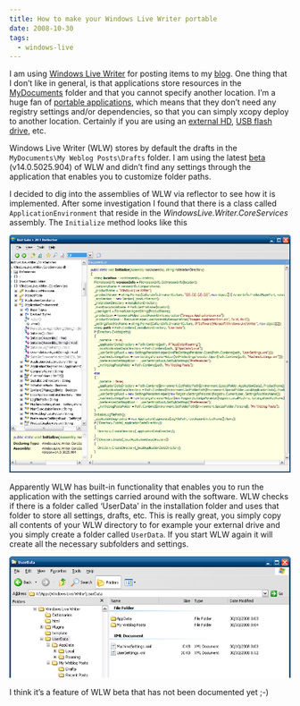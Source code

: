 ```yaml
---
title: How to make your Windows Live Writer portable
date: 2008-10-30
tags: 
  - windows-live
---
```


I am using [Windows Live Writer](http://windowslivewriter.spaces.live.com/) for posting items to my [blog](http://www.christophdebaene.com/blog). One thing that I don’t like in general, is that applications store resources in the [MyDocuments](http://en.wikipedia.org/wiki/My_Documents) folder and that you cannot specify another location. I’m a huge fan of [portable applications](http://en.wikipedia.org/wiki/Portable_application), which means that they don’t need any registry settings and/or dependencies, so that you can simply xcopy deploy to another location. Certainly if you are using an [external HD](http://en.wikipedia.org/wiki/External_hard_drive), [USB flash drive](http://en.wikipedia.org/wiki/USB_flash_drive), etc.

Windows Live Writer (WLW) stores by default the drafts in the `MyDocuments\My Weblog Posts\Drafts` folder. I am using the latest [beta](http://windowslivewriter.spaces.live.com/blog/cns!D85741BB5E0BE8AA!1533.entry) (v14.0.5025.904) of WLW and didn’t find any settings through the application that enables you to customize folder paths.

I decided to dig into the assemblies of WLW via reflector to see how it is implemented. After some investigation I found that there is a class called `ApplicationEnvironment` that reside in the _WindowsLive.Writer.CoreServices_ assembly. The `Initialize` method looks like this

![ReflectorWLW](images/reflectorwlw.png)

Apparently WLW has built-in functionality that enables you to run the application with the settings carried around with the software. WLW checks if there is a folder called ‘UserData’ in the installation folder and uses that folder to store all settings, drafts, etc. This is really great, you simply copy all contents of your WLW directory to for example your external drive and you simply create a folder called `UserData`. If you start WLW again it will create all the necessary subfolders and settings.

![ExplorerWLW](images/explorerwlw.png)

I think it’s a feature of WLW beta that has not been documented yet ;-)
